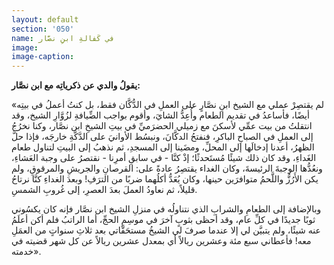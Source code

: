 ```yaml
---
layout: default
section: '050'
name: في كَفالةِ ابنِ نصَّار
image:
image-caption:
---
```



**يقولُ والدي عن ذكرياتِه مع ابن نصَّار:**

«لم يقتصِرْ عملي مع الشيخ ابنِ نصَّارٍ على العملِ في الدُّكَّان فقط، بل كنتُ أعملُ في بيتِه أيضًا، فأساعدُ في تقديم الطعام وأُعِدُّ الشايَ، وأقوم بواجب الضِّيافةِ لزُوَّارِ الشيخ، وقد انتقلتُ من بيت عمِّي لأسكنَ مع زميلي الحضرَميِّ في بيتِ الشيخِ ابن نصَّار، وكنا نخرُجُ إلى العملِ في الصباحِ الباكرِ، فنفتحُ الدكَّانَ، ونبسُط الأوانيَ على الدَّكَّةِ خارجَه، فإذا حلَّ الظهرُ، أعدنا إدخالَها إلى المحلِّ، ومضَينا إلى المسجدِ، ثم نذهبُ إلى البيتِ لتناول طعام الغَداءِ، وقد كان ذلك شيئًا مُستَحدثًا؛ إذْ كنَّا - في سابقِ أمرِنا - نقتصرُ على وجبة العَشاءِ، ونعُدُّها الوجبةَ الرئيسةَ، وكان الغداء يقتصِرُ عادةً على: القرصانِ والجريشِ والمرقوقِ، ولم يكن الأَرُزُّ واللَّحمُ متوافرَين حينها، وكان يُعَدُّ أكلُهما ضربًا من الترَفِ! وبعدَ الغداءِ كنَّا نرتاحُ قليلاً، ثم نعاودُ العملَ بعدَ العصرِ، إلى غُروبِ الشمسِ.

وبالإضافة إلى الطعامِ والشرابِ الذي نتناولُه في منزلِ الشيخ ابن نصَّار فإنه كان يكسُوني ثوبًا جديدًا في كلِّ عام، وقد أحظى بثوبٍ آخرَ في موسِمِ الحجِّ، أما الراتبُ فلم أكن أعلَمُ عنه شيئًا، ولم يتبيَّن لي إلا عندما صرفَ لي الشيخُ مستحَقَّاتي بعد ثلاثِ سنواتٍ من العمَلِ معه! فأعطاني سبع مئة وعشرين ريالاً أي بمعدل عشرين ريالاً عن كل شهر قضيته في خدمته».
